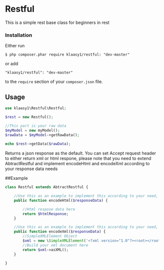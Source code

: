 # Restful
This is a simple rest base class for beginners in rest

### Installation

Either run

```
$ php composer.phar require klaasy1/restful: "dev-master"
```

or add

```
"klaasy1/restful": "dev-master"
```

to the ```require``` section of your `composer.json` file.

## Usage
```php
use klaasy1\Restful\Restful;

$rest = new Restful();

//This part is your raw data
$myModel = new myModel();
$rawData = $myModel->getRawData();
       
echo $rest->getData($rawData);
```
Returns a json response as the default.
You can set Accept request header to either return xml or html respone, please note that you need to extend AbtractRestful and implement encodeHtml and encodeXml according to your response data needs

##Example
```php
class Restful extends AbtractRestful {

    //Use this as an example to implement this according to your need, or just overide this function
    public function encodeHtml($responseData) {

        //Html respose data here
        return $htmlResponse;
    }

    //Use this as an example to implement this according to your need, or just overide this function
    public function encodeXml($responseData) {
        //SimpleXMLElement Object
        $xml = new \SimpleXMLElement('<?xml version="1.0"?><root></root>');
        //Build your xml document here
        return $xml->asXML();
    }

}
